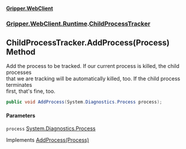 #### [Gripper.WebClient](index 'index')
### [Gripper.WebClient.Runtime](Gripper_WebClient_Runtime 'Gripper.WebClient.Runtime').[ChildProcessTracker](Gripper_WebClient_Runtime_ChildProcessTracker 'Gripper.WebClient.Runtime.ChildProcessTracker')
## ChildProcessTracker.AddProcess(Process) Method
Add the process to be tracked. If our current process is killed, the child processes  
that we are tracking will be automatically killed, too. If the child process terminates  
first, that's fine, too.
```csharp
public void AddProcess(System.Diagnostics.Process process);
```
#### Parameters
<a name='Gripper_WebClient_Runtime_ChildProcessTracker_AddProcess(System_Diagnostics_Process)_process'></a>
`process` [System.Diagnostics.Process](https://docs.microsoft.com/en-us/dotnet/api/System.Diagnostics.Process 'System.Diagnostics.Process')  
  

Implements [AddProcess(Process)](Gripper_WebClient_Runtime_IChildProcessTracker_AddProcess(System_Diagnostics_Process) 'Gripper.WebClient.Runtime.IChildProcessTracker.AddProcess(System.Diagnostics.Process)')  

